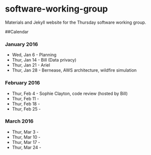 # software-working-group

Materials and Jekyll website for the Thursday software working group.

##Calendar

### January 2016

 - Wed, Jan 6 - Planning
 - Thur, Jan 14 - Bill (Data privacy)
 - Thur, Jan 21 - Ariel
 - Thur, Jan 28 - Bernease, AWS architecture, wildfire simulation

### February 2016

 - Thur, Feb 4 - Sophie Clayton, code review (hosted by Bill)
 - Thur, Feb 11 -
 - Thur, Feb 18 -
 - Thur, Feb 25 -

### March 2016

 - Thur, Mar 3 -
 - Thur, Mar 10 -
 - Thur, Mar 17 -
 - Thur, Mar 24 -
